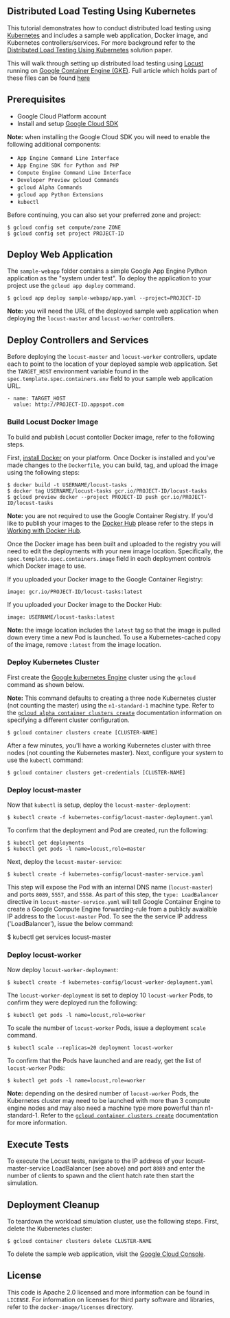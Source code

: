 ## Distributed Load Testing Using Kubernetes

This tutorial demonstrates how to conduct distributed load testing using [Kubernetes](http://kubernetes.io) and includes a sample web application, Docker image, and Kubernetes controllers/services. For more background refer to the [Distributed Load Testing Using Kubernetes](http://cloud.google.com/solutions/distributed-load-testing-using-kubernetes) solution paper.

This will walk through setting up distributed load testing using [Locust](http://locust.io) running on [Google Container Engine (GKE)](https://cloud.google.com/container-engine/). Full article which holds part of these files can be found [here](https://blog.realkinetic.com/load-testing-with-locust-part-2-5f5abd8dbce4)


## Prerequisites

* Google Cloud Platform account
* Install and setup [Google Cloud SDK](https://cloud.google.com/sdk/)

**Note:** when installing the Google Cloud SDK you will need to enable the following additional components:

* `App Engine Command Line Interface`
* `App Engine SDK for Python and PHP`
* `Compute Engine Command Line Interface`
* `Developer Preview gcloud Commands`
* `gcloud Alpha Commands`
* `gcloud app Python Extensions`
* `kubectl`

Before continuing, you can also set your preferred zone and project:

    $ gcloud config set compute/zone ZONE
    $ gcloud config set project PROJECT-ID

## Deploy Web Application

The `sample-webapp` folder contains a simple Google App Engine Python application as the "system under test". To deploy the application to your project use the `gcloud app deploy` command.

    $ gcloud app deploy sample-webapp/app.yaml --project=PROJECT-ID

**Note:** you will need the URL of the deployed sample web application when deploying the `locust-master` and `locust-worker` controllers.

## Deploy Controllers and Services

Before deploying the `locust-master` and `locust-worker` controllers, update each to point to the location of your deployed sample web application. Set the `TARGET_HOST` environment variable found in the `spec.template.spec.containers.env` field to your sample web application URL.

    - name: TARGET_HOST
      value: http://PROJECT-ID.appspot.com

### Build Locust Docker Image

To build and publish Locust contoller Docker image, refer to the following steps.

First, [install Docker](https://docs.docker.com/installation/#installation) on your platform. Once Docker is installed and you've made changes to the `Dockerfile`, you can build, tag, and upload the image using the following steps:

    $ docker build -t USERNAME/locust-tasks .
    $ docker tag USERNAME/locust-tasks gcr.io/PROJECT-ID/locust-tasks
    $ gcloud preview docker --project PROJECT-ID push gcr.io/PROJECT-ID/locust-tasks

**Note:** you are not required to use the Google Container Registry. If you'd like to publish your images to the [Docker Hub](https://hub.docker.com) please refer to the steps in [Working with Docker Hub](https://docs.docker.com/userguide/dockerrepos/).

Once the Docker image has been built and uploaded to the registry you will need to edit the deployments with your new image location. Specifically, the `spec.template.spec.containers.image` field in each deployment controls which Docker image to use.

If you uploaded your Docker image to the Google Container Registry:

    image: gcr.io/PROJECT-ID/locust-tasks:latest

If you uploaded your Docker image to the Docker Hub:

    image: USERNAME/locust-tasks:latest

**Note:** the image location includes the `latest` tag so that the image is pulled down every time a new Pod is launched. To use a Kubernetes-cached copy of the image, remove `:latest` from the image location.

### Deploy Kubernetes Cluster

First create the [Google kubernetes Engine](https://cloud.google.com/kubernetes-engine/) cluster using the `gcloud` command as shown below. 

**Note:** This command defaults to creating a three node Kubernetes cluster (not counting the master) using the `n1-standard-1` machine type. Refer to the [`gcloud alpha container clusters create`](https://cloud.google.com/sdk/gcloud/reference/container/clusters/create) documentation information on specifying a different cluster configuration.

    $ gcloud container clusters create [CLUSTER-NAME]

After a few minutes, you'll have a working Kubernetes cluster with three nodes (not counting the Kubernetes master). Next, configure your system to use the `kubectl` command:

    $ gcloud container clusters get-credentials [CLUSTER-NAME]


### Deploy locust-master

Now that `kubectl` is setup, deploy the `locust-master-deployment`:

    $ kubectl create -f kubernetes-config/locust-master-deployment.yaml

To confirm that the deployment  and Pod are created, run the following:

    $ kubectl get deployments
    $ kubectl get pods -l name=locust,role=master

Next, deploy the `locust-master-service`:

    $ kubectl create -f kubernetes-config/locust-master-service.yaml

This step will expose the Pod with an internal DNS name (`locust-master`) and ports `8089`, `5557`, and `5558`. As part of this step, the `type: LoadBalancer` directive in `locust-master-service.yaml` will tell Google Container Engine to create a Google Compute Engine forwarding-rule from a publicly avaialble IP address to the `locust-master` Pod. To see the the service IP address ('LoadBalancer'), issue the below command:
 
   $ kubectl get services locust-master 

### Deploy locust-worker

Now deploy `locust-worker-deployment`:

    $ kubectl create -f kubernetes-config/locust-worker-deployment.yaml

The `locust-worker-deployment` is set to deploy 10 `locust-worker` Pods, to confirm they were deployed run the following:

    $ kubectl get pods -l name=locust,role=worker

To scale the number of `locust-worker` Pods, issue a deployment `scale` command.

    $ kubectl scale --replicas=20 deployment locust-worker

To confirm that the Pods have launched and are ready, get the list of `locust-worker` Pods:

    $ kubectl get pods -l name=locust,role=worker

**Note:** depending on the desired number of `locust-worker` Pods, the Kubernetes cluster may need to be launched with more than 3 compute engine nodes and may also need a machine type more powerful than n1-standard-1. Refer to the [`gcloud container clusters create`](https://cloud.google.com/sdk/gcloud/reference/container/clusters/create) documentation for more information.

## Execute Tests

To execute the Locust tests, navigate to the IP address of your locust-master-service LoadBalancer (see above) and port `8089` and enter the number of clients to spawn and the client hatch rate then start the simulation.

## Deployment Cleanup

To teardown the workload simulation cluster, use the following steps. First, delete the Kubernetes cluster:

    $ gcloud container clusters delete CLUSTER-NAME

To delete the sample web application, visit the [Google Cloud Console](https://console.cloud.google.com).

## License

This code is Apache 2.0 licensed and more information can be found in `LICENSE`. For information on licenses for third party software and libraries, refer to the `docker-image/licenses` directory.

